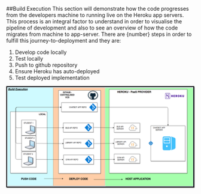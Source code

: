 ##Build Execution
This section will demonstrate how the code progresses from the developers machine to running live on the Heroku app servers. This process is an integral factor to understand in order to visualise the pipeline of development and also to see an overview of how the code migrates from machine to app-server. There are {number} steps in order to fulfill this journey-to-deployment and they are:

1. Develop code locally
2. Test locally
3. Push to github repository
4. Ensure Heroku has auto-deployed
5. Test deployed implementation





![Build Execution. \label{Build Execution}](04_assets/04_system_design/buildexec.png)

